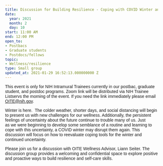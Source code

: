 ```yaml
---
title: Discussion for Building Resilience - Coping with COVID Winter and Uncertainty
date:
  year: 2021
  month: 2
  day: 10
start: 11:00 AM
end: 12:00 PM
open_to:
- Postbacs
- Graduate students
- Postdocs/fellows
topic:
- Wellness/resilience
type: Small group
updated_at: 2021-01-29 16:52:13.000000000 Z
---
```

<span style="font-family: arial, helvetica, sans-serif;">This event is
only for NIH Intramural Trainees currently in our postbac, graduate
student, and postdoc programs. Zoom link will be distributed via NIH
Trainee Listservs the morning of the event. If you need the link
immediately please email OITE@nih.gov.</span>

<span style="font-family: arial, helvetica, sans-serif;">Winter is
here.  The colder weather, shorter days, and social distancing will
begin to present us with new challenges for our wellness. Additionally,
the persistent feelings of uncertainty about the future continue
to trouble many of us. Just as we were beginning to develop some
semblance of a routine and learning to cope with this uncertainty, a
COVID winter may disrupt them again. This discussion will focus on how
to reevaluate coping tools for the winter and continued
uncertainty.   </span>

<span style="font-family: arial, helvetica, sans-serif;">Please join us
for a discussion with OITE Wellness Advisor, Liann Seiter. The
discussion group provides a welcoming and confidential space to explore
positive and proactive ways to build resilience and self-care
skills.</span>
